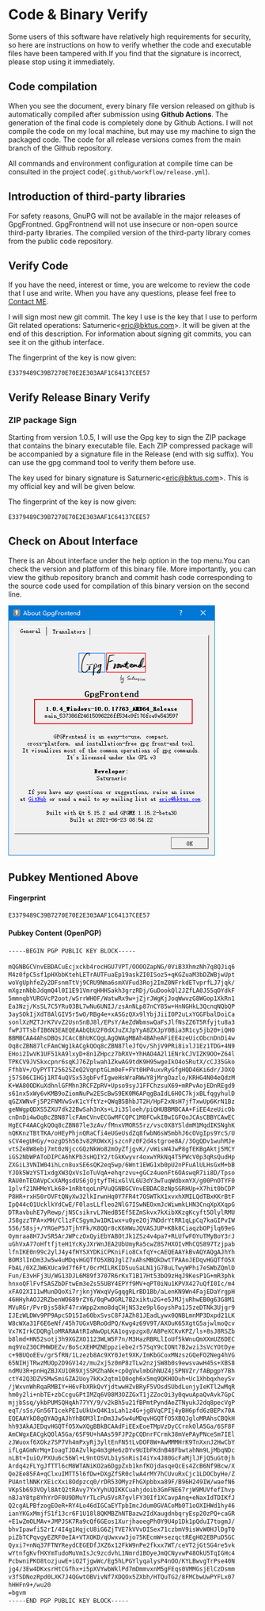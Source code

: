 # Code & Binary Verify

Some users of this software have relatively high requirements for security, so here are instructions on how to verify
whether the code and executable files have been tampered with.If you find that the signature is incorrect, please stop
using it immediately.

## Code compilation

When you see the document, every binary file version released on github is automatically compiled after submission using **Github Actions**. The generation of the final code is completely done by Github Actions. I will not compile the code on my local machine, but may use my machine to sign the packaged code. The code for all release versions comes from the main branch of the Github repository.

All commands and environment configuration at compile time can be consulted in the project
code(`.github/workflow/release.yml`).

## Introduction of third-party libraries

For safety reasons, GnuPG will not be available in the major releases of GpgFrontned. GpgFrontnend will not use insecure or non-open source third-party libraries. The compiled version of the third-party library comes from the public code repository.

## Verify Code

If you have the need, interest or time, you are welcome to review the code that I use and write. When you have any
questions, please feel free to [Contact ME](../contract.md).

I will sign most new git commit. The key I use is the key that I use to perform Git related operations:
Saturneric\<eric@bktus.com\>. It will be given at the end of this description. For information about signing git commits, you
can see it on the github interface.

The fingerprint of the key is now given:

```text
E3379489C39B7270E70E2E303AAF1C64137CEE57
```

## Verify Release Binary Verify

### ZIP package Sign

Starting from version 1.0.5, I will use the Gpg key to sign the ZIP package that contains the binary executable file.
Each ZIP compressed package will be accompanied by a signature file in the Release (end with sig suffix). You can use
the gpg command tool to verify them before use. 

The key used for binary signature is Saturneric\<eric@bktus.com\>. This is my official key and will be given below.

The fingerprint of the key is now given:

```text
E3379489C39B7270E70E2E303AAF1C64137CEE57
```

## Check on About Interface

There is an About interface under the help option in the top menu.You can check the version and platform of this binary
file. More importantly, you can view the github repository branch and commit hash code corresponding to the source code
used for compilation of this binary version on the second line.

![About Interface](https://github.com/saturneric/Blob/blob/master/screenshots/check-build.png?raw=true)

## Pubkey Mentioned Above

#### Fingerprint

```text
E3379489C39B7270E70E2E303AAF1C64137CEE57
```

#### Pubkey Content (OpenPGP)

```text
-----BEGIN PGP PUBLIC KEY BLOCK-----

mQGNBGCVnvEBDACuEcjxckb4rocHGU7VPT/OOOOZapNG/0ViB3XhmzNh7q8QJiq6
M4z0fpC5sf1pHXbbKtehLETrAUTFuaEp19askZI0ISoz5+qKGZuaM3bDZWBjwUpt
woVgUphfeZy2DFsnmTtVj9CRU9Nma6smXVFud3Roj2ImZ0NFrkdETvprfLJ7jqk/
mXgznNbbJdqmQ4l0I1E91VmrqHHHSakh3grzRDj/GuDookQl2JZfLA0J55qOYdkF
5mmnqbYURGVcP2oot/wSrrWH0F/WatwRx9w+jZjrJWgKjJoqWwvzG8WGop1XkRn1
Ea3Nzj/KsSL7C5YRu03BL7wNu6UNIJ/zsAnNLp87nCY85w+HnNGHkL3QcnqNQbQP
3aySOkIjXdT8AlGIV5r5wO/RBg4e+xASGzQXx9lYbjJiiIOP2uLxYGGFbalDoiCa
sonlXzMZTJrK7VvZ2UsnSnBJ8l/EPsY/AeZdWbmswQaFsJlfNsZZ6T5Rfyjtu8a3
fwPJTTsbfIB6N3EAEQEAAbQbU2F0dXJuZXJpYyA8ZXJpY0Bia3R1cy5jb20+iQHO
BBMBCAA4AhsDBQsJCAcCBhUKCQgLAgQWAgMBAh4BAheAFiEE4zeUicObcnDnDi4w
Oq8cZBN87lcFAmCWg1kACgkQOq8cZBN87leJfQv/ShjV9PRi8ixlJ1Ez1TDG+4N9
EHoi2IwVK1UF51kA9lxyD+8n1ZHpcz7bRXV+YhHAO4A2l1ENrkCJVIZK9OO+Z64l
TPKCV9JVSkxcpnr6sqKJ76Zplwah1ZkwAG9tdK9H95wgeIkO4oSRutX/cCJ35Gko
FfhbV+/OyPYTT2562SZeQ2VqnptGLm0eF+FVt0HP4uxvRyGfgHQD46Ki6dr/JOXQ
j57S06CIHGj1RT4uQVSx53gbFvfIgweHsWraRWwY8jMrgOazlo/KRHG4N04eQdzM
K+WA80ODKuXdhnlGFMhn3RCFZpRV+Upso9syJ1FFChzsuX69+mRPvAojEDnREgd9
s61nx5xWy6vKMB9oZiomNuPw2EScBwS9EK0M6APqgBaIdL6HOC7kjxBLfqgyhulD
qGZXWNvFj5P2FNMVwSvK1cYftYz+QWqB5BhbJT2H/HpF2xNsH7jfTxwUp6KrN1Bz
geNWgpQDXS5ZXU7dk22BwSah3nXs+LJi3Sloeh/piQHUBBMBCAA+FiEE4zeUicOb
cnDnDi4wOq8cZBN87lcFAmCVnvECGwMFCQPC1M8FCwkIBwIGFQoJCAsCBBYCAwEC
HgECF4AACgkQOq8cZBN87le3zAv/fMnxVMORS5rz/vsc0X8YSldmM1MqdIKSNghK
nQKKnzTBtTKA/oHEyPhjnQRaCfi4eUGeUsdZq8fwbN6sWSmbhJ6cOVgIps9YcS/U
sCV4egUHGy/+ozgDSh563v82ROWxXjszcnFz0F2d4stgroe8A//3OgQDv1wuhMJe
vtSZe8W8ebj7mt0zNjccGQzNkWo82mOyZfjgvK//vWisW4JwP8gfEKBgAktj5MCY
iGS2NbWPAToDIPCA6hKPb3sHQIY2/tGkKwyvr4oxwYRkNq4T5PWcV0p3qRsQudHp
ZXGiL3VNIW04ihLcn8uxSE6sQK2eq5wp/6Wnt1EWG1xb0pU2nPFuAlULHsGxM+bB
YJOk5WzYST1xdgXW3QxVsIoTuVqA+ehqrzvu+gGCz4uenFt6OAswqR7ii8D/Tpso
RAU0nTEOAVpCxXAMgsdUS6jOjtyfTHixGlVL6U3dY3wTuqWdbxmYX/g00PnOTYF0
1plvf21NHMeYLk68+1nRbtqoLnPVuQGNBGCVnvEBDAC8zNpSGRHUp+X7hit0bCDP
P8HR+rxH50rOVFtQNyXw32lkIrwnHq0Y7FR4t7OSWTkX1xvxhXMILQdTBxKKrBtF
IpQ44cO1UcklkYdCwE/F0lasLLfleo2NlG7ISwNEOxmJcWiwmkLHN3CnqXpXXqpG
DTRavbuhE7yRewp/jNSCsikrvL7NedB5Ef5EZmSkvx7kXibXKzgKcyft5OlylRMU
JS8gzzTPA+xMH/Cl1zFCSgymJw1DK1wx+u0ye2Oj7NDdrYtRR1qLpCq7kaGIPvIW
556/58sj+/YRGeP5JTjhYFk/K8QQr8cK6HWuJQVASJUP+KBk8CiaqzbOPjlq69eG
Oymraa8H7JvSR5ArJWPczOxQyiEbYABOtJk1ZSz4v4pa7+RLUfwFOYuTMyBoY3rJ
uGhVxA77oHftfjteH1YcKyJXrWnJEA2UbUmyRa5cwZ8S7HXOIvMhCQS897Tzjpab
lfnIKE0n99c2ylJ4y4fHYSXYDKiCPKniFio8CxfqY+cAEQEAAYkBvAQYAQgAJhYh
BOM3lInDm3Jw5w4uMDqvHGQTfO5XBQJglZ7xAhsMBQkDwtTPAAoJEDqvHGQTfO5X
FbAL/0XZJW6XUca9d7f6Ft/0crMILRKID5uuSaLN1jG7BuLTwyWPhi7eSWbZQmlD
Fun/E3vHFj3U/WG13DJL6M89f3707R6rKxT1B17Ht53bO9zHqJ9KesP1G+mR3phk
hnxoQFlFvfSASZbDFtwEm3eZs55UBY4EPYf9MV+qPT0iNu1KPVX427uQfI0Ic/m4
xFAO2XI11wMunDQoXi7rjknjYWxqVyGgqgRLrBD1Bb/aLenKN9Wn4FajEDaYrgpH
46HHyhAOJ2RZbenWO689rZY6/0qPwDGRL7B2xiktu2G+e5JMJjuRhwEB0g63G8M1
MVuRGr/PvrBjs58kF47rxWpp2xmo8dqCHjNS3ze9pl6oyshPa1J5zeDTNk3Ujgr9
IJEzWLDWv9PP9ApcSD15Ia60bxSvsC8FJAZh81JEadLywx0QNBLmnMP3Dxpd21LK
W8cWXa31F6E6eNf/45h7UGxVBRoOdPQ/Kwg4z69V9T/AXOuK65XgtG5ajwlmoQcv
Vx7KIrkCDQRgloMRARAAtRIaNwOpLKA1ogvpzgx8/A8PeXCKvKPZ/ls+8sJ8RSZb
b8lmd+HN52sotj3h9XGZXO1123WLW5F7n/M3HazRBRLlIoUf5kWnuQmXXmUZ6DEC
mq9VoZ30CPHWDEZv/BoScXEHMZNEppziebe2r57SqY9cIONt7B2wzi3sVcYOtDye
c+9BUQoEEv/grSfRN/1Lzezb8Ac9XY0Jet9XK/ImKbGCoxMNzszGQeFO2Neg4hVG
65NIHjTRwzMUOp2D9GV14z/mu2xj5z0mP8zTLw2nzjSW8b0s9ewsvawH45s+XBS8
ndMU3R+pnHqZBJXU1OR9XjSSMZhaNk+cpOgVwlmbGhNUZ4jSPNVZr/fABpgpY7Bh
ctY42Q3DZVSMwSmiGZA2Uoy7kKx2qtm1Q0ogh6x5mq9QKHODuh+Uc1XhbqxheySv
/jWxvnWhRqaRMBIY+H6vFbXRkQvYjdtwwHZvBRyF5VOsdSUbdLunjyIeKTl2wMqR
hm0y2li+nbTE+zbCcguGPtIMZq6V08M3OZZGxT1jZZocOi3y0qwuApaQvAvk7GpC
mjjbSsq/ykbPUMSQHqAh77YY/9/v2kBh5u21fBPmtPyndAeZTNyukJ2dq8pecVgP
eqT/sSs/Gn56T1cekPEIuUkUxQ4K1sLah1z4G+jg8VqCPIj4yBH6pfd6zBEPx70A
EQEAAYkD8gQYAQgAJhYhBOM3lInDm3Jw5w4uMDqvHGQTfO5XBQJgloMRAhsCBQkH
hh93AkAJEDqvHGQTfO5XwXQgBBkBCAAdFiEExEoeTMpVzDyCCrnkOlA5Ga/6SF8F
AmCWgxEACgkQOlA5Ga/6SF9U+hAAs59FJP2pCQDnrFCrmk38mVePAyPNceSm7IEl
zJWuoxf6XOkz7SP7Vh4mPxyRj3yltEnFN5tLvDOF8W+AwMMMHrK9TnXxnJ2HwCbY
ifLgAGmNrMq+IoagTJDAZvlkp4m3gHe6zDYv9UIbFKdnB48FbwtahNm9LjMbqNDc
nLBt+IuiO/PXUu6c56Wl+L9ntOSVLb1ySnRisI4iYx4J80GcFaMjlJFjQ5uGt0jh
Ardq4zFLYgJfTTl6cM8WTANiKO2a6DgpZxb1knfKOjdasqeQcEs4ZcB6Nf9Bcw/X
Qe2Ee85FA+qClxuIMTT5l6fDw+DXgZfSR0clwA4rMY7hCUvuRxCjc1LDOCbyHe/Z
PUAntlNNKrXEicXxi8Odpzcq0/rDR53OMyzFhGXpbbxa89F/B96H249IW/waefN6
VKpSb693VOyl8AtQ2tRAvy7YxYyhUQIKKCuahjdoib3GmFNE67rjW9MUVfefIhvp
nBJaY8tp8YhYrDF0U9DMuYrTLcPu5VsR7gvlFY30If1XCavpAnq+eNaxIdTDIKfJ
Q2cgALPBfzogEOeR+RY4Lo46dIGCaEYTpbImcJdum0GVACoMb0T1oOXIHWd1hy46
ianYKGxMmjfS1f13cr6F1U18l8QKMBZhNTBazw2IdXaugdnbqryEsp20zPQ+caGR
+E1wZmOLMAv+JMPJSK7Ra9cQf6GEos1XurjhaoegPh0Y9U4p1Dk1pQduI7togmJ/
bhvIpawfi52rI/4I4g1HqjcU8iG6ZjTVE7kVVvDISex71czbmV9isWvW0HJlDgTQ
piZbTCPqvgyEZRF0eIA+VTXOKD/qUwxvw3jo75KEcmW+sezqctREgH02EBPuD5GC
Qyxi7+nNq37FTNYReydCEGEDfJXZ6x12FkW9nPe2fkxx7WT/ceVT2jGtSG4re5vk
wYtnfgKvfHXYmTudoMuVmIsJc9zcdvhL1Nmrd1BOyeJmQCNyvwP48OkU5TqIGHc4
PcbwniPKO8tozjuwE+iO2TjgwWc/Eg5hLPGYlyqalysP4nOO/KYLBwvgTrPse40N
jg4/3Ew4DKxsrHtCGfhx+i5pXVYwbWklPd7mDmmvxnM5gFEqs0VMMGsjElCzDsmm
v3fSDNozRpd0LXK7J4QGwtOBVivNf7XDQOx5ZXbh/HTQuTG2/8FMCbwUwPYFLx07
hHHFn9+/wu20
=bgvm
-----END PGP PUBLIC KEY BLOCK-----

```
